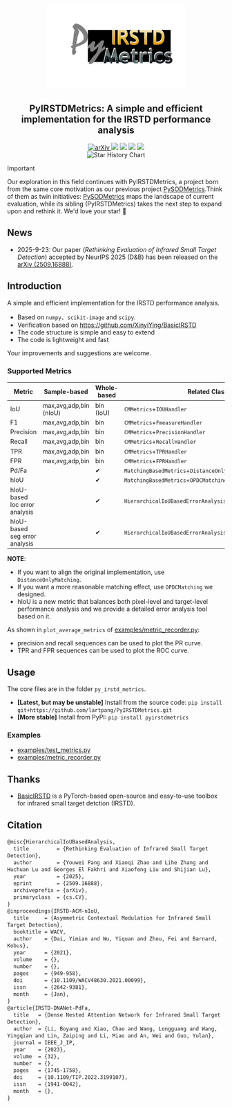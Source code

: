 <div align="center">
  <img src="https://github.com/lartpang/PyIRSTDMetrics/blob/main/images/logo.png?raw=true" alt="Logo" width="320" height="auto">
  </br>
  <h2>PyIRSTDMetrics: A simple and efficient implementation for the IRSTD performance analysis</h2>
   <a href='https://arxiv.org/abs/2509.16888'>
      <img src='https://img.shields.io/badge/Paper-arXiv-red?style=flat&logo=arXiv&logoColor=red' alt='arXiv'>
   </a>
  <img src="https://img.shields.io/pypi/v/pyirstdmetrics">
  <img src="https://img.shields.io/pypi/dm/pyirstdmetrics?label=pypi%20downloads&logo=PyPI&logoColor=white">
  <img src="https://img.shields.io/github/last-commit/lartpang/PyIRSTDMetrics">
  <img src="https://img.shields.io/github/release-date/lartpang/PyIRSTDMetrics">
  </br>
  <img src="https://api.star-history.com/svg?repos=lartpang/PyIRSTDMetrics&type=Date" alt="Star History Chart" width="600" height="auto">
</div>

> [!important]
>
> Our exploration in this field continues with PyIRSTDMetrics, a project born from the same core motivation as our previous project [PySODMetrics](https://github.com/lartpang/PySODMetrics/tree/main).
> ​​Think of them as twin initiatives: [PySODMetrics](https://github.com/lartpang/PySODMetrics/tree/main) maps the landscape of current evaluation, while its sibling (PyIRSTDMetrics) takes the next step to expand upon and rethink it.
> We'd love your star! 🌟

## News

- 2025-9-23: Our paper (*Rethinking Evaluation of Infrared Small Target Detection*) accepted by NeurIPS 2025 (D&B) has been released on the [arXiv (2509.16888)](https://arxiv.org/abs/2509.16888).

## Introduction

A simple and efficient implementation for the IRSTD performance analysis.

- Based on `numpy`、`scikit-image` and `scipy`.
- Verification based on <https://github.com/XinyiYing/BasicIRSTD>
- The code structure is simple and easy to extend
- The code is lightweight and fast

Your improvements and suggestions are welcome.

### Supported Metrics

| Metric                        | Sample-based           | Whole-based | Related Class                                                | Level  |
| ----------------------------- | ---------------------- | ----------- | ------------------------------------------------------------ | ------ |
| IoU                           | max,avg,adp,bin (nIoU) | bin (IoU)   | `CMMetrics`+`IOUHandler`                                     | pixel  |
| F1                            | max,avg,adp,bin        | bin         | `CMMetrics`+`FmeasureHandler`                                | pixel  |
| Precision                     | max,avg,adp,bin        | bin         | `CMMetrics`+`PrecisionHandler`                               | pixel  |
| Recall                        | max,avg,adp,bin        | bin         | `CMMetrics`+`RecallHandler`                                  | pixel  |
| TPR                           | max,avg,adp,bin        | bin         | `CMMetrics`+`TPRHandler`                                     | pixel  |
| FPR                           | max,avg,adp,bin        | bin         | `CMMetrics`+`FPRHandler`                                     | pixel  |
| Pd/Fa                         |                        | ✔           | `MatchingBasedMetrics`+`DistanceOnlyMatching`/`OPDCMatching` | target |
| hIoU                          |                        | ✔           | `MatchingBasedMetrics`+`OPDCMatching`                        | hybrid |
| hIoU-based loc error analysis |                        | ✔           | `HierarchicalIoUBasedErrorAnalysis`                          |        |
| hIoU-based seg error analysis |                        | ✔           | `HierarchicalIoUBasedErrorAnalysis`                          |        |

**NOTE**:

- If you want to align the original implementation, use `DistanceOnlyMatching`.
- If you want a more reasonable matching effect, use `OPDCMatching` we designed.
- hIoU is a new metric that balances both pixel-level and target-level performance analysis and we provide a detailed error analysis tool based on it.

As shown in `plot_average_metrics` of [examples/metric_recorder.py](./examples/metric_recorder.py):

- precision and recall sequences can be used to plot the PR curve.
- TPR and FPR sequences can be used to plot the ROC curve.

## Usage

The core files are in the folder `py_irstd_metrics`.

- **[Latest, but may be unstable]** Install from the source code: `pip install git+https://github.com/lartpang/PyIRSTDMetrics.git`
- **[More stable]** Install from PyPI: `pip install pyirstdmetrics`

### Examples

- [examples/test_metrics.py](./examples/test_metrics.py)
- [examples/metric_recorder.py](./examples/metric_recorder.py)

## Thanks

- [BasicIRSTD](https://github.com/XinyiYing/BasicIRSTD) is a PyTorch-based open-source and easy-to-use toolbox for infrared small target detction (IRSTD).

## Citation

```text
@misc{HierarchicalIoUBasedAnalysis,
  title         = {Rethinking Evaluation of Infrared Small Target Detection},
  author        = {Youwei Pang and Xiaoqi Zhao and Lihe Zhang and Huchuan Lu and Georges El Fakhri and Xiaofeng Liu and Shijian Lu},
  year          = {2025},
  eprint        = {2509.16888},
  archiveprefix = {arXiv},
  primaryclass  = {cs.CV},
}
@inproceedings{IRSTD-ACM-nIoU,
  title     = {Asymmetric Contextual Modulation for Infrared Small Target Detection},
  booktitle = WACV,
  author    = {Dai, Yimian and Wu, Yiquan and Zhou, Fei and Barnard, Kobus},
  year      = {2021},
  volume    = {},
  number    = {},
  pages     = {949-958},
  doi       = {10.1109/WACV48630.2021.00099},
  issn      = {2642-9381},
  month     = {Jan},
}
@article{IRSTD-DNANet-PdFa,
  title   = {Dense Nested Attention Network for Infrared Small Target Detection},
  author  = {Li, Boyang and Xiao, Chao and Wang, Longguang and Wang, Yingqian and Lin, Zaiping and Li, Miao and An, Wei and Guo, Yulan},
  journal = IEEE_J_IP,
  year    = {2023},
  volume  = {32},
  number  = {},
  pages   = {1745-1758},
  doi     = {10.1109/TIP.2022.3199107},
  issn    = {1941-0042},
  month   = {},
}
```

